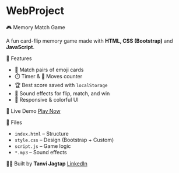 # WebProject
🎮 Memory Match Game

A fun card-flip memory game made with **HTML, CSS (Bootstrap)** and **JavaScript**.

🔹 Features
- 🧠 Match pairs of emoji cards  
- ⏱️ Timer & 🔁 Moves counter  
- 🏆 Best score saved with `localStorage`  
- 🎵 Sound effects for flip, match, and win  
- 📱 Responsive & colorful UI

 🚀 Live Demo
[Play Now](https://your-netlify-link.netlify.app)

📁 Files
- `index.html` – Structure  
- `style.css` – Design (Bootstrap + Custom)  
- `script.js` – Game logic  
- `*.mp3` – Sound effects

🙋‍♀️ Built by
**Tanvi Jagtap**
[LinkedIn](https://www.linkedin.com/in/your-profile)

